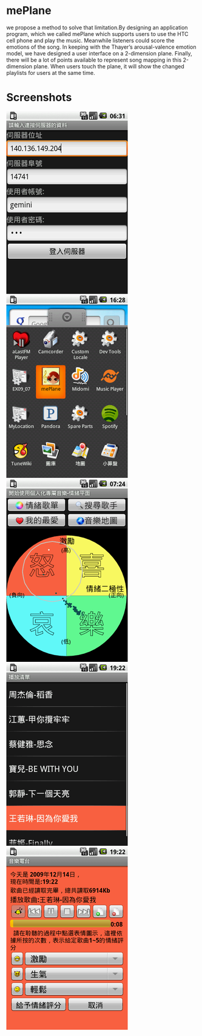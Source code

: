 # mePlane
we propose a method to solve that limitation.By designing an
application program, which we called mePlane which supports users to use the HTC cell phone and play the music. Meanwhile listeners could score the emotions of the
song. In keeping with the Thayer’s arousal-valence emotion model, we have designed a user interface on a 2-dimension plane. Finally, there will be a lot of points
available to represent song mapping in this 2-dimension plane. When users touch the plane, it will show the changed playlists for users at the same time.

# Screenshots
![alt text](https://github.com/geminihsu/mePlane/blob/master/Screenshots/0.png)
![alt text](https://github.com/geminihsu/mePlane/blob/master/Screenshots/device.png)
![alt text](https://github.com/geminihsu/mePlane/blob/master/Screenshots/circle.png)
![alt text](https://github.com/geminihsu/mePlane/blob/master/Screenshots/456.png)
![alt text](https://github.com/geminihsu/mePlane/blob/master/Screenshots/789.png)

